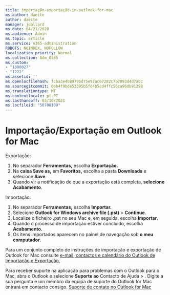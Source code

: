 ```yaml
---
title: importação-exportação-in-outlook-for-mac
ms.author: daeite
author: daeite
manager: joallard
ms.date: 04/21/2020
ms.audience: Admin
ms.topic: article
ms.service: o365-administration
ROBOTS: NOINDEX, NOFOLLOW
localization_priority: Normal
ms.collection: Adm_O365
ms.custom:
- "1800027"
- "1222"
ms.assetid: ''
ms.openlocfilehash: fcba3e4b8979bd75e97ac67282c7b7893d4d7abc
ms.sourcegitcommit: 0eb4f9bde53395b5fd4b5cd4ffc56ca96db91298
ms.translationtype: MT
ms.contentlocale: pt-PT
ms.lasthandoff: 03/10/2021
ms.locfileid: "50708109"
---
```

# <a name="importexport-in-outlook-for-mac"></a>Importação/Exportação em Outlook for Mac 

Exportação:
1. No separador **Ferramentas,** escolha **Exportação.**
2. Na **caixa Save as,** em **Favoritos,** escolha a pasta **Downloads** e selecione **Save**.
3. Quando vir a notificação de que a exportação está completa, **selecione Acabamento**.

Importação:
1. No separador **Ferramentas,** escolha **Importar.**
2. Selecione **Outlook for Windows archive file (.pst)**  >  **Continue**.
3. Localize o ficheiro .pst no seu Mac e, em seguida, escolha **Importar**.
4. Quando o processo de importação estiver concluído, escolha **Acabamento.**
5. Os itens importados aparecem no painel de navegação sob **o meu computador.**

Para um conjunto completo de instruções de importação e exportação de Outlook for Mac consulte [e-mail, contactos e calendário do Outlook de Importação e Exportação.](https://support.office.com/article/92577192-3881-4502-b79d-c3bbada6c8ef#ID0EAACAAA=Mac) 

Para receber suporte na aplicação para problemas com o Outlook para o Mac, abra o Outlook e selecione **Suporte ao** Contacto de Ajuda  >  . Digite a sua pergunta e um membro da equipa de suporte do Outlook for Mac entrará em contacto consigo. [Suporte de contato no Outlook for Mac](https://support.microsoft.com/office/contact-support-within-outlook-for-mac-d0410177-8e65-4487-93f7-206a3a3d71a8)